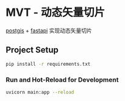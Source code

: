# MVT - 动态矢量切片

[postgis](https://postgis.net/) + [fastapi](https://fastapi.tiangolo.com/)  实现动态矢量切片

## Project Setup

```sh
pip install -r requirements.txt
```

### Run and Hot-Reload for Development

```sh
uvicorn main:app --reload
```